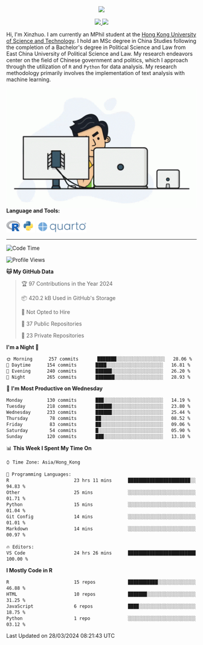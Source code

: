 <div align='center'>
<img src='https://readme-typing-svg.herokuapp.com?font=Lora&color=4d3900&center=true&lines=HKUST+Mphil+in+SOSC;Focus+on+China;Code+for+PoliSci'/>
</div>

<p align='center'>
 <a href
='https://www.linkedin.com/in/xinzhuo-huang-5161011ba/' target='_blank'>
        <img src='https://img.shields.io/badge/linkedin%20-%230077B5.svg?&style=for-the-badge&logo=linkedin&logoColor=white'/>
    </a>
 <a href='https://twitter.com/HsinchoH' target='_blank'>
        <img src='https://img.shields.io/badge/Twitter-1DA1F2?style=for-the-badge&logo=twitter&logoColor=white'/>
    </a>
    </p>
    
Hi, I'm Xinzhuo. I am currently an MPhil student at the [Hong Kong University of Science and Technology](https://sosc.hkust.edu.hk/node/613). I hold an MSc degree in China Studies following the completion of a Bachelor's degree in Political Science and Law from East China University of Political Science and Law. My research endeavors center on the field of Chinese government and politics, which I approach through the utilization of `R` and `Python` for data analysis. My research methodology primarily involves the implementation of text analysis with machine learning.




<img align='right' src="https://github.com/xinzhuohkust/xinzhuohkust/blob/main/programmer.gif" width="590">



**Language and Tools:**  

<code><img height="36" src="https://raw.githubusercontent.com/github/explore/80688e429a7d4ef2fca1e82350fe8e3517d3494d/topics/r/r.png"></code>
<code><img height="36" src="https://raw.githubusercontent.com/github/explore/80688e429a7d4ef2fca1e82350fe8e3517d3494d/topics/python/python.png"></code>
<code><img height="32" src="https://github.com/quarto-dev/quarto-r/blob/main/man/figures/quarto.png"></code>

---
<!--START_SECTION:waka-->
![Code Time](http://img.shields.io/badge/Code%20Time-1%2C588%20hrs%2056%20mins-blue)

![Profile Views](http://img.shields.io/badge/Profile%20Views-0-blue)

**🐱 My GitHub Data** 

> 🏆 97 Contributions in the Year 2024
 > 
> 📦 420.2 kB Used in GitHub's Storage 
 > 
> 🚫 Not Opted to Hire
 > 
> 📜 37 Public Repositories 
 > 
> 🔑 23 Private Repositories  
 > 
**I'm a Night 🦉** 

```text
🌞 Morning      257 commits       ███████░░░░░░░░░░░░░░░░░░   28.06 % 
🌆 Daytime      154 commits       ████░░░░░░░░░░░░░░░░░░░░░   16.81 % 
🌃 Evening      240 commits       ██████░░░░░░░░░░░░░░░░░░░   26.20 % 
🌙 Night        265 commits       ███████░░░░░░░░░░░░░░░░░░   28.93 % 

```
📅 **I'm Most Productive on Wednesday** 

```text
Monday         130 commits       ███░░░░░░░░░░░░░░░░░░░░░░   14.19 % 
Tuesday        218 commits       ██████░░░░░░░░░░░░░░░░░░░   23.80 % 
Wednesday      233 commits       ██████░░░░░░░░░░░░░░░░░░░   25.44 % 
Thursday        78 commits       ██░░░░░░░░░░░░░░░░░░░░░░░   08.52 % 
Friday          83 commits       ██░░░░░░░░░░░░░░░░░░░░░░░   09.06 % 
Saturday        54 commits       █░░░░░░░░░░░░░░░░░░░░░░░░   05.90 % 
Sunday         120 commits       ███░░░░░░░░░░░░░░░░░░░░░░   13.10 % 

```


📊 **This Week I Spent My Time On** 

```text
⌚︎ Time Zone: Asia/Hong_Kong

💬 Programming Languages: 
R                        23 hrs 11 mins      ███████████████████████░░   94.83 % 
Other                    25 mins             ░░░░░░░░░░░░░░░░░░░░░░░░░   01.71 % 
Python                   15 mins             ░░░░░░░░░░░░░░░░░░░░░░░░░   01.04 % 
Git Config               14 mins             ░░░░░░░░░░░░░░░░░░░░░░░░░   01.01 % 
Markdown                 14 mins             ░░░░░░░░░░░░░░░░░░░░░░░░░   00.97 % 

🔥 Editors: 
VS Code                  24 hrs 26 mins      █████████████████████████   100.00 % 

```

**I Mostly Code in R** 

```text
R                        15 repos            ███████████░░░░░░░░░░░░░░   46.88 % 
HTML                     10 repos            ███████░░░░░░░░░░░░░░░░░░   31.25 % 
JavaScript               6 repos             ████░░░░░░░░░░░░░░░░░░░░░   18.75 % 
Python                   1 repo              ░░░░░░░░░░░░░░░░░░░░░░░░░   03.12 % 

```



 Last Updated on 28/03/2024 08:21:43 UTC
<!--END_SECTION:waka-->
    
    
    
    
    
    
    
    
